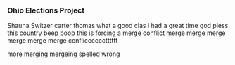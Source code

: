 ### Ohio Elections Project

Shauna Switzer
carter thomas
what a good clas i had a great time god pless this country
beep boop this is forcing a merge conflict
merge merge merge merge merge merge conflicccccctttttt

more merging
mergeing spelled wrong